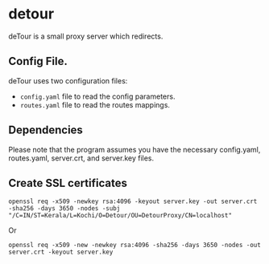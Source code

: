 # detour

deTour is a small proxy server which redirects.

## Config File.

deTour uses two configuration files:

- `config.yaml` file to read the config parameters.
- `routes.yaml` file to read the routes mappings.

## Dependencies

Please note that the program assumes you have the necessary config.yaml, routes.yaml, server.crt, and server.key files.

## Create SSL certificates

```
openssl req -x509 -newkey rsa:4096 -keyout server.key -out server.crt -sha256 -days 3650 -nodes -subj "/C=IN/ST=Kerala/L=Kochi/O=Detour/OU=DetourProxy/CN=localhost"
```

Or

```
openssl req -x509 -new -newkey rsa:4096 -sha256 -days 3650 -nodes -out server.crt -keyout server.key

```
